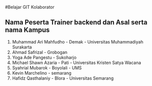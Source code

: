 #Belajar GIT Kolaborator

## Nama Peserta Trainer backend dan Asal serta nama Kampus

1. Muhammad Ari Mahfudho - Demak - Universitas Muhammadiyah Surakarta
2. Ahmad Safrizal - Grobogan
3. Yoga Ade Pangestu - Sukoharjo
4. Michael Shawn Azaria - Pati - Universitas Kristen Satya Wacana
5. Syahrial Mubarok - Boyolali - UMS
6. Kevin Marchelino - semarang
7. Hafidz Qasthalaniy - Blora - Universitas Semarang

